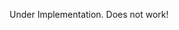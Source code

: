Under Implementation. Does not work!
<!-- GoChan: Dynamic Analysis of Message Passing Go Programms

## What
GoChan implements a dynamic detector for concurrency-bugs in Go.

The detector consists of an instrumenter and the detector-library.
The instrumenter transforms given code into code, which includes the GoChan 
detector. It will also create a new main file to run the instrumented code.

Written elaboration at: https://github.com/ErikKassubek/Bachelorarbeit

## How to use
To use the detector you need to clone or download this repository.
To instrument a program in \<input folder>, run 
```
make IN="<input folder>"
```
This will create a folder ./output. In this folder, there will be a folder 
containing the instrumented project. It will also contain a new main.go and 
a compiled main file.
The program can now by started by executing this main executable.
This will run the program and analyzer and at the end produce an output.

## Example
Assume we have a folder "project" containing:
```
./instrumenter (dir)
./Makefile
./program (dir)
```
where "intrumenter" is the folder containing the [instrumenter](https://github.com/ErikKassubek/GoChan/tree/main/instrumenter) and "Makefile" the [Makefile](https://github.com/ErikKassubek/GoChan/blob/main/Makefile).
The folder "program" is the folder containing the program witch is supposed to be analyzed. In this example it only contains the go.mod file 
```golang
module showProg

go 1.19
```
and one program file main.go
```golang
package main

import (
	"sync"
)

func main() {
	var m sync.Mutex
	var n sync.Mutex

	c := make(chan int)
	d := make(chan int, 1)

	go func() {
		d <- 1
		select {
		case <-d:
			close(c)
		default:
			<-c
		}
	}()

	go func() {
		m.Lock()
		n.Lock()
		n.Unlock()
		m.Unlock()
		<-c
	}()

	n.Lock()
	m.Lock()
	m.Unlock()
	n.Unlock()
	c <- 1
}
```
In the "project" folder we can now run 
```shell
$ make IN="./show/"
```
This will create an ./output folder in "project" containing 
```
program (dir)
main.go
main
```
The folder "main" contains the instrumented and compiled project. 
Depending on the project structure, "./output" can also contain other, empty
folders. They can be ignored. The make will then run the program.
From this we get the following output
```
Determine switch execution order
Start Program Analysis
Analyse Program:   0%   1,0
Analyse Program:  50%   1,1
Analyse Program: 100%

Finish Analysis

Found Problems:

Found while examine the following orders:   1,0  1,1
Potential Cyclic Mutex Locking:
Lock: /home/.../output/show/main.go:109
  Hs:
    /home/.../output/show/main.go:108
Lock: /home/.../output/show/main.go:100
  Hs:
    /home/.../output/show/main.go:99


Found while examine the following orders:   1,0
Possible Send to Closed Channel:
    Close: /home/.../output/show/main.go:48
    Send: /home/.../output/show/main.go:112

Found while examine the following orders:   1,1
No communication partner for receive at /home/.../output/show/main.go:103 
	when running the following communication:
    /home/.../output/show/main.go:112 -> /home/.../output/show/main.go:65
    /home/.../output/show/main.go:39 -> /home/.../output/show/main.go:41

No communication partner for receive at /home/.../output/show/main.go:65 
	when running the following communication:
    /home/.../output/show/main.go:112 -> /home/.../output/show/main.go:103
    /home/.../output/show/main.go:39 -> /home/.../output/show/main.go:41
	
Note: The positions show the positions in the instrumented code!
```
In this example the paths are shortened for readability.

## Note
- The program must contain a go.mod file.
- The Programm must be compilable with ```go build```. The created 
binary must be directly runnable.
- Please be aware, that using external library functions which have Mutexe or 
channels as parameter or return values can lead to errors during the compilation.
- [GoImports](https://pkg.go.dev/golang.org/x/tools/cmd/goimports) must be installed
- Only tested under Linux
-->

